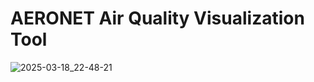 # AERONET Air Quality Visualization Tool

![2025-03-18_22-48-21](https://github.com/user-attachments/assets/1471d2f3-d72d-4f98-84ad-d8bb02884235)
